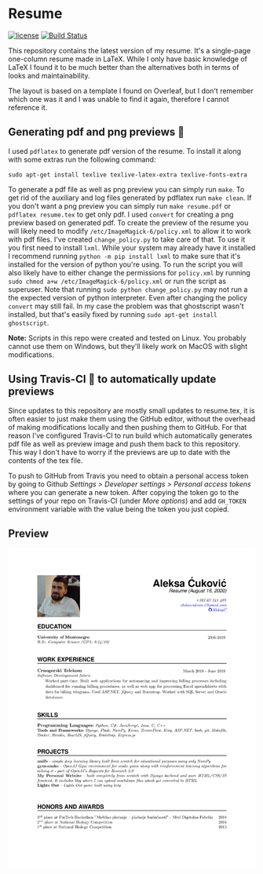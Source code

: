 # Resume
[![license](https://img.shields.io/github/license/mashape/apistatus.svg?maxAge=2592000)](https://github.com/AleksaC/resume/blob/master/LICENSE)
[![Build Status](https://circleci.com/gh/AleksaC/resume.svg?style=svg)](https://circleci.com/gh/AleksaC/resume)

This repository contains the latest version of my resume. It's a single-page
one-column resume made in LaTeX.
While I only have basic knowledge of LaTeX I found it to be much better than
the alternatives both in terms of looks and maintainability.

The layout is based on a template I found on Overleaf, but I don't remember
which one was it and I was unable to find it again, therefore I cannot
reference it.

## Generating pdf and png previews 📄
I used `pdflatex` to generate pdf version of the resume. To install it along
with some extras run the following command:

```commandline
sudo apt-get install texlive texlive-latex-extra texlive-fonts-extra
```

To generate a pdf file as well as png preview you can simply run `make`. To get
rid of the auxiliary and log files generated by pdflatex run `make clean`. If
you don't want a png preview you can simply run `make resume.pdf` or
`pdflatex resume.tex` to get only pdf. I used `convert` for creating a png
preview based on generated pdf. To create the preview of the resume you will
likely need to modify `/etc/ImageMagick-6/policy.xml` to allow it to work with
pdf files. I've created `change_policy.py` to take care of that. To use it you
first need to install `lxml`. While your system may already have it installed I
recommend running `python -m pip install lxml` to make sure that it's installed
for the version of python you're using. To run the script you will also likely
have to either change the permissions for `policy.xml` by
running `sudo chmod a+w /etc/ImageMagick-6/policy.xml` or run the script as
superuser. Note that running `sudo python change_policy.py` may not run a
the expected version of python interpreter. Even after changing the policy `convert`
may still fail. In my case the problem was that ghostscript wasn't installed,
but that's easily fixed by running `sudo apt-get install ghostscript`.

**Note:** Scripts in this repo were created and tested on Linux. You probably
cannot use them on Windows, but they'll likely work on MacOS with slight
modifications.

## Using Travis-CI 👷 to automatically update previews
Since updates to this repository are mostly small updates to resume.tex, it is
often easier to just make them using the GitHub editor, without the overhead of
making modifications locally and then pushing them to GitHub. For that reason
I've configured Travis-CI to run build which automatically generates pdf file
as well as preview image and push them back to this repository. This way I don't
have to worry if the previews are up to date with the contents of the tex file.

To push to GitHub from Travis you need to obtain a personal access token by
going to Github *Settings > Developer settings > Personal access tokens* where
you can generate a new token. After copying the token go to the settings of
your repo on Travis-CI (under *More options*) and add `GH_TOKEN` environment
variable with the value being the token you just copied.

## Preview

![Preview](resume.png)
